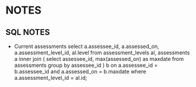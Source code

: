# NOTES


## SQL NOTES

* Current assessments
select a.assessee_id, a.assessed_on, a.assessment_level_id, al.level
from assessment_levels al, assessments a
inner join (
  select assessee_id, max(assessed_on) as maxdate
  from assessments
  group by assessee_id
) b on a.assessee_id = b.assessee_id and a.assessed_on = b.maxdate
where a.assessment_level_id = al.id;



